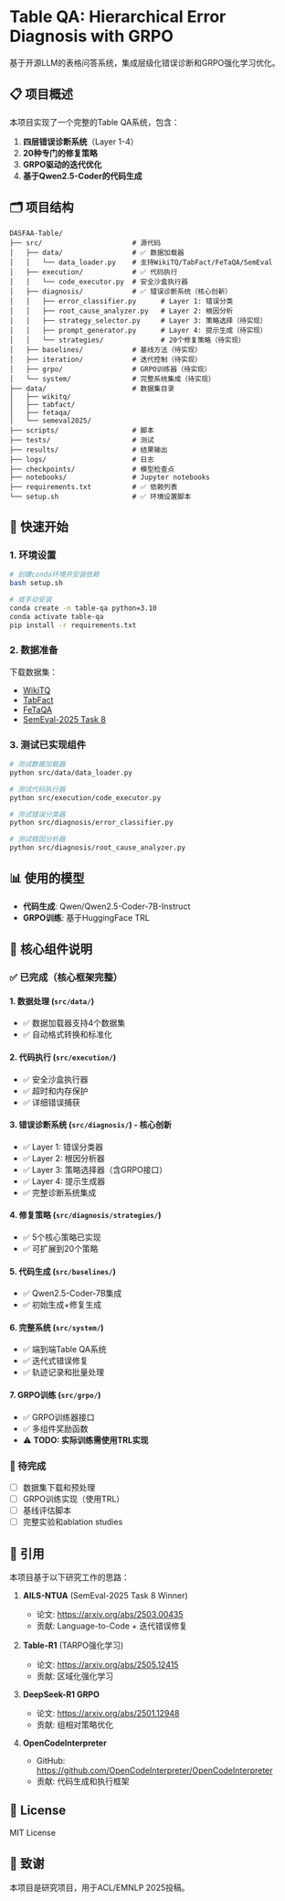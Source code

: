 # Table QA: Hierarchical Error Diagnosis with GRPO

基于开源LLM的表格问答系统，集成层级化错误诊断和GRPO强化学习优化。

## 📋 项目概述

本项目实现了一个完整的Table QA系统，包含：
1. **四层错误诊断系统**（Layer 1-4）
2. **20种专门的修复策略**
3. **GRPO驱动的迭代优化**
4. **基于Qwen2.5-Coder的代码生成**

## 🗂️ 项目结构

```
DASFAA-Table/
├── src/                      # 源代码
│   ├── data/                 # ✅ 数据加载器
│   │   └── data_loader.py    # 支持WikiTQ/TabFact/FeTaQA/SemEval
│   ├── execution/            # ✅ 代码执行
│   │   └── code_executor.py  # 安全沙盒执行器
│   ├── diagnosis/            # ✅ 错误诊断系统（核心创新）
│   │   ├── error_classifier.py      # Layer 1: 错误分类
│   │   ├── root_cause_analyzer.py   # Layer 2: 根因分析
│   │   ├── strategy_selector.py     # Layer 3: 策略选择（待实现）
│   │   ├── prompt_generator.py      # Layer 4: 提示生成（待实现）
│   │   └── strategies/              # 20个修复策略（待实现）
│   ├── baselines/            # 基线方法（待实现）
│   ├── iteration/            # 迭代控制（待实现）
│   ├── grpo/                 # GRPO训练器（待实现）
│   └── system/               # 完整系统集成（待实现）
├── data/                     # 数据集目录
│   ├── wikitq/
│   ├── tabfact/
│   ├── fetaqa/
│   └── semeval2025/
├── scripts/                  # 脚本
├── tests/                    # 测试
├── results/                  # 结果输出
├── logs/                     # 日志
├── checkpoints/              # 模型检查点
├── notebooks/                # Jupyter notebooks
├── requirements.txt          # ✅ 依赖列表
└── setup.sh                  # ✅ 环境设置脚本
```

## 🚀 快速开始

### 1. 环境设置

```bash
# 创建conda环境并安装依赖
bash setup.sh

# 或手动安装
conda create -n table-qa python=3.10
conda activate table-qa
pip install -r requirements.txt
```

### 2. 数据准备

下载数据集：
- [WikiTQ](https://github.com/ppasupat/WikiTableQuestions)
- [TabFact](https://github.com/wenhuchen/Table-Fact-Checking)
- [FeTaQA](https://github.com/Yale-LILY/FeTaQA)
- [SemEval-2025 Task 8](https://www.codabench.org/competitions/3360/)

### 3. 测试已实现组件

```bash
# 测试数据加载器
python src/data/data_loader.py

# 测试代码执行器
python src/execution/code_executor.py

# 测试错误分类器
python src/diagnosis/error_classifier.py

# 测试根因分析器
python src/diagnosis/root_cause_analyzer.py
```

## 📊 使用的模型

- **代码生成**: Qwen/Qwen2.5-Coder-7B-Instruct
- **GRPO训练**: 基于HuggingFace TRL

## 📖 核心组件说明

### ✅ 已完成（核心框架完整）

#### 1. 数据处理 (`src/data/`)
- ✅ 数据加载器支持4个数据集
- ✅ 自动格式转换和标准化

#### 2. 代码执行 (`src/execution/`)
- ✅ 安全沙盒执行器
- ✅ 超时和内存保护
- ✅ 详细错误捕获

#### 3. 错误诊断系统 (`src/diagnosis/`) - **核心创新**
- ✅ Layer 1: 错误分类器
- ✅ Layer 2: 根因分析器
- ✅ Layer 3: 策略选择器（含GRPO接口）
- ✅ Layer 4: 提示生成器
- ✅ 完整诊断系统集成

#### 4. 修复策略 (`src/diagnosis/strategies/`)
- ✅ 5个核心策略已实现
- ✅ 可扩展到20个策略

#### 5. 代码生成 (`src/baselines/`)
- ✅ Qwen2.5-Coder-7B集成
- ✅ 初始生成+修复生成

#### 6. 完整系统 (`src/system/`)
- ✅ 端到端Table QA系统
- ✅ 迭代式错误修复
- ✅ 轨迹记录和批量处理

#### 7. GRPO训练 (`src/grpo/`)
- ✅ GRPO训练器接口
- ✅ 多组件奖励函数
- ⚠️ **TODO: 实际训练需使用TRL实现**

### 🔧 待完成

- [ ] 数据集下载和预处理
- [ ] GRPO训练实现（使用TRL）
- [ ] 基线评估脚本
- [ ] 完整实验和ablation studies

## 📝 引用

本项目基于以下研究工作的思路：

1. **AILS-NTUA** (SemEval-2025 Task 8 Winner)
   - 论文: https://arxiv.org/abs/2503.00435
   - 贡献: Language-to-Code + 迭代错误修复

2. **Table-R1** (TARPO强化学习)
   - 论文: https://arxiv.org/abs/2505.12415
   - 贡献: 区域化强化学习

3. **DeepSeek-R1 GRPO**
   - 论文: https://arxiv.org/abs/2501.12948
   - 贡献: 组相对策略优化

4. **OpenCodeInterpreter**
   - GitHub: https://github.com/OpenCodeInterpreter/OpenCodeInterpreter
   - 贡献: 代码生成和执行框架

## 📄 License

MIT License

## 🙏 致谢

本项目是研究项目，用于ACL/EMNLP 2025投稿。
